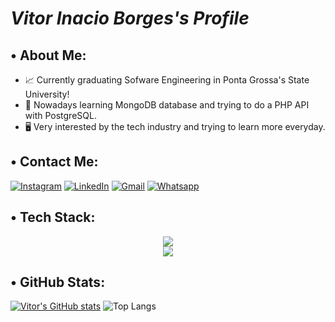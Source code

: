 # *Vitor Inacio Borges's Profile*

## • About Me:
- 📈 Currently graduating Sofware Engineering in Ponta Grossa's State University!
- 📖 Nowadays learning MongoDB database and trying to do a PHP API with PostgreSQL.
- 🖥️ Very interested by the tech industry and trying to learn more everyday.

## • Contact Me:
[![Instagram](https://img.shields.io/badge/Instagram-E4405F?style=for-the-badge&logo=instagram&logoColor=white)](https://instagram.com/vitor.inaciob)
[![LinkedIn](https://img.shields.io/badge/LinkedIn-0077B5?style=for-the-badge&logo=linkedin&logoColor=white)](https://www.linkedin.com/in/vitor-inacio-borges/)
[![Gmail](https://img.shields.io/badge/Gmail-D14836?style=for-the-badge&logo=gmail&logoColor=white)](mailto:vitorinacioborgesdev@gmail.com) 
[![Whatsapp](https://img.shields.io/badge/WhatsApp-25D366?style=for-the-badge&logo=whatsapp&logoColor=white)](https://wa.me/+5542998284565)

## • Tech Stack:
<div align="center">
  <img src="https://skillicons.dev/icons?i=java,js,nodejs,mongodb,html" /> <br>
  <img src="https://skillicons.dev/icons?i=git,github,php,c,css" />
</div>

## • GitHub Stats:
[![Vitor's GitHub stats](https://github-readme-stats.vercel.app/api?username=VitorInacioBorges&theme=radical)](https://github.com/anuraghazra/github-readme-stats)
![Top Langs](https://github-readme-stats.vercel.app/api/top-langs/?username=VitorInacioBorges&layout=compact&theme=radical)
